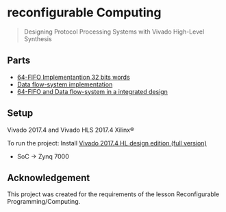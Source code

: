 # reconfigurable Computing
> Designing Protocol Processing Systems with Vivado High-Level Synthesis

## Parts
* [64-FIFO Implementantion 32 bits words](1/README.md)
* [Data flow-system implementation](2/README.md)
* [64-FIFO and Data flow-system in a integrated design](3/README.md)
 
## Setup
Vivado 2017.4 and Vivado HLS 2017.4 Xilinx® 

To run the project:
Install [Vivado 2017.4 HL design edition (full version)](https://www.xilinx.com/support/download/index.html/content/xilinx/en/downloadNav/vivado-design-tools/archive.html)
   * SoC -> Zynq 7000

## Acknowledgement
This project was created for the requirements of the lesson Reconfigurable Programming/Computing.





[^1]: If IP is not available, means you did not select the SoC Zync 7000 device. To add it, you will do through the Vivado project: Help ? Add design tools. Enter user name/password, and on the next screen select Upgrade installation to Vivado HL Design Edition. Then select Devices -> Production Devices -> SoCs -> Zynq 7000
